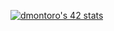 
[![dmontoro's 42 stats](https://badge42.vercel.app/api/v2/cl73oroko00060gmclo5uuep5/stats?cursusId=21&coalitionId=65)](https://github.com/JaeSeoKim/badge42)
